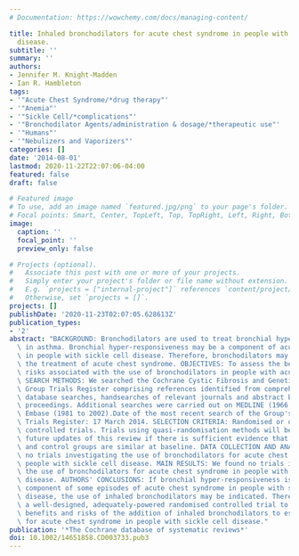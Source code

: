 ```yaml
---
# Documentation: https://wowchemy.com/docs/managing-content/

title: Inhaled bronchodilators for acute chest syndrome in people with sickle cell
  disease.
subtitle: ''
summary: ''
authors:
- Jennifer M. Knight-Madden
- Ian R. Hambleton
tags:
- '"Acute Chest Syndrome/*drug therapy"'
- '"Anemia"'
- '"Sickle Cell/*complications"'
- '"Bronchodilator Agents/administration & dosage/*therapeutic use"'
- '"Humans"'
- '"Nebulizers and Vaporizers"'
categories: []
date: '2014-08-01'
lastmod: 2020-11-22T22:07:06-04:00
featured: false
draft: false

# Featured image
# To use, add an image named `featured.jpg/png` to your page's folder.
# Focal points: Smart, Center, TopLeft, Top, TopRight, Left, Right, BottomLeft, Bottom, BottomRight.
image:
  caption: ''
  focal_point: ''
  preview_only: false

# Projects (optional).
#   Associate this post with one or more of your projects.
#   Simply enter your project's folder or file name without extension.
#   E.g. `projects = ["internal-project"]` references `content/project/deep-learning/index.md`.
#   Otherwise, set `projects = []`.
projects: []
publishDate: '2020-11-23T02:07:05.628613Z'
publication_types:
- '2'
abstract: "BACKGROUND: Bronchodilators are used to treat bronchial hyper-responsiveness\
  \ in asthma. Bronchial hyper-responsiveness may be a component of acute chest syndrome\
  \ in people with sickle cell disease. Therefore, bronchodilators may be useful in\
  \ the treatment of acute chest syndrome. OBJECTIVES: To assess the benefits and\
  \ risks associated with the use of bronchodilators in people with acute chest syndrome.\
  \ SEARCH METHODS: We searched the Cochrane Cystic Fibrosis and Genetic Disorders\
  \ Group Trials Register comprising references identified from comprehensive electronic\
  \ database searches, handsearches of relevant journals and abstract books of conference\
  \ proceedings. Additional searches were carried out on MEDLINE (1966 to 2002) and\
  \ Embase (1981 to 2002).Date of the most recent search of the Group's Haemoglobinopathies\
  \ Trials Register: 17 March 2014. SELECTION CRITERIA: Randomised or quasi-randomised\
  \ controlled trials. Trials using quasi-randomisation methods will be included in\
  \ future updates of this review if there is sufficient evidence that the treatment\
  \ and control groups are similar at baseline. DATA COLLECTION AND ANALYSIS: We found\
  \ no trials investigating the use of bronchodilators for acute chest syndrome in\
  \ people with sickle cell disease. MAIN RESULTS: We found no trials investigating\
  \ the use of bronchodilators for acute chest syndrome in people with sickle cell\
  \ disease. AUTHORS' CONCLUSIONS: If bronchial hyper-responsiveness is an important\
  \ component of some episodes of acute chest syndrome in people with sickle cell\
  \ disease, the use of inhaled bronchodilators may be indicated. There is need for\
  \ a well-designed, adequately-powered randomised controlled trial to assess the\
  \ benefits and risks of the addition of inhaled bronchodilators to established therapies\
  \ for acute chest syndrome in people with sickle cell disease."
publication: '*The Cochrane database of systematic reviews*'
doi: 10.1002/14651858.CD003733.pub3
---
```

